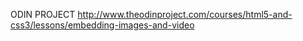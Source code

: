 ODIN PROJECT  http://www.theodinproject.com/courses/html5-and-css3/lessons/embedding-images-and-video

